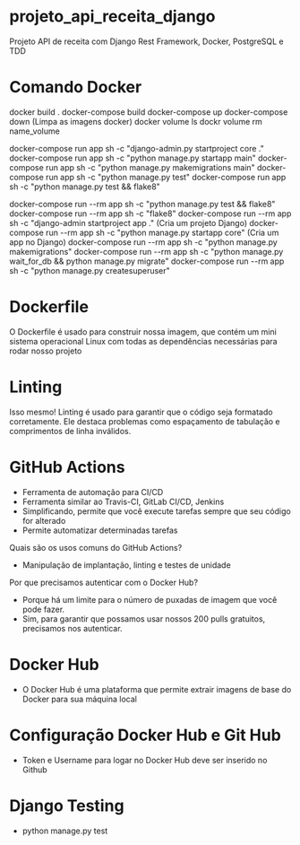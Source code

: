 # projeto_api_receita_django
Projeto API de receita com Django Rest Framework, Docker, PostgreSQL e TDD

# Comando Docker
docker build .
docker-compose build
docker-compose up
docker-compose down (Limpa as imagens docker)
docker volume ls
dockr volume rm name_volume

docker-compose run app sh -c "django-admin.py startproject core ."
docker-compose run app sh -c "python manage.py startapp main"
docker-compose run app sh -c "python manage.py makemigrations main"
docker-compose run app sh -c "python manage.py test"
docker-compose run app sh -c "python manage.py test && flake8"

docker-compose run --rm app sh -c "python manage.py test && flake8"
docker-compose run --rm app sh -c "flake8"
docker-compose run --rm app sh -c "django-admin startproject app ." (Cria um projeto Django)
docker-compose run --rm app sh -c "python manage.py startapp core" (Cria um app no Django)
docker-compose run --rm app sh -c "python manage.py makemigrations"
docker-compose run --rm app sh -c "python manage.py wait_for_db && python manage.py migrate"
docker-compose run --rm app sh -c "python manage.py createsuperuser"

# Dockerfile
O Dockerfile é usado para construir nossa imagem, que contém um mini sistema operacional Linux com todas as dependências necessárias para rodar nosso projeto

# Linting
Isso mesmo! Linting é usado para garantir que o código seja formatado corretamente. Ele destaca problemas como espaçamento de tabulação e comprimentos de linha inválidos.

# GitHub Actions
- Ferramenta de automação para CI/CD
- Ferramenta similar ao Travis-CI, GitLab CI/CD, Jenkins
- Simplificando, permite que você execute tarefas sempre que seu código for alterado
- Permite automatizar determinadas tarefas

Quais são os usos comuns do GitHub Actions?
- Manipulação de implantação, linting e testes de unidade

Por que precisamos autenticar com o Docker Hub?
- Porque há um limite para o número de puxadas de imagem que você pode fazer.
- Sim, para garantir que possamos usar nossos 200 pulls gratuitos, precisamos nos autenticar.

# Docker Hub
- O Docker Hub é uma plataforma que permite extrair imagens de base do Docker para sua máquina local

# Configuração Docker Hub e Git Hub
- Token e Username para logar no Docker Hub deve ser inserido no Github

# Django Testing
- python manage.py test